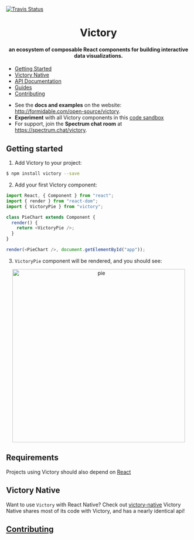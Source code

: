 [![Travis Status][trav_img]][trav_site]

<h1 align="center">Victory</h1>

<h4 align="center">
  an ecosystem of composable React components for building interactive data visualizations.
</h4>

- [Getting Started](#getting-started)
- [Victory Native](#victory-native)
- [API Documentation](http://formidable.com/open-source/victory/docs)
- [Guides](http://formidable.com/open-source/victory/guides)
- [Contributing](#contributing)

* See the **docs and examples** on the website: http://formidable.com/open-source/victory.
* **Experiment** with all Victory components in this [code sandbox](https://codesandbox.io/s/m3xo745x2x)
* For support, join the **Spectrum chat room** at https://spectrum.chat/victory.

## Getting started

1. Add Victory to your project:

```sh
$ npm install victory --save
```

2. Add your first Victory component:

```js
import React, { Component } from "react";
import { render } from "react-dom";
import { VictoryPie } from "victory";

class PieChart extends Component {
  render() {
    return <VictoryPie />;
  }
}

render(<PieChart />, document.getElementById("app"));
```

3. `VictoryPie` component will be rendered, and you should see:

<p align="center">
  <img align="center" width="471" alt="pie" src="https://cloud.githubusercontent.com/assets/3719995/20915779/b51e3652-bb3c-11e6-8243-6e7521a59115.png">
</p>

## Requirements

Projects using Victory should also depend on [React][]

## Victory Native

Want to use `Victory` with React Native? Check out [victory-native](https://github.com/FormidableLabs/victory-native)
Victory Native shares most of its code with Victory, and has a nearly identical api!

## [Contributing](CONTRIBUTING.md)


[react]: https://facebook.github.io/react/
[trav_img]: https://api.travis-ci.org/FormidableLabs/victory.svg
[trav_site]: https://travis-ci.org/FormidableLabs/victory

